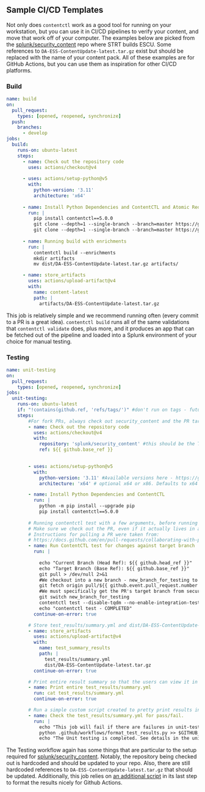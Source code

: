 ## Sample CI/CD Templates

Not only does `contentctl` work as a good tool for running on your workstation, but you can use it in CI/CD pipelines to verify your content, and move that work off of your computer. The examples below are picked from the [splunk/security_content](https://github.com/splunk/security_content) repo where STRT builds ESCU. Some references to `DA-ESS-ContentUpdate-latest.tar.gz` exist but should be replaced with the name of your content pack. All of these examples are for GitHub Actions, but you can use them as inspiration for other CI/CD platforms.


### Build

```YAML
name: build
on:
  pull_request:
    types: [opened, reopened, synchronize]
  push:
    branches:
      - develop
jobs:
  build:
    runs-on: ubuntu-latest
    steps:
      - name: Check out the repository code
        uses: actions/checkout@v4
       
      - uses: actions/setup-python@v5
        with:
          python-version: '3.11'
          architecture: 'x64'
          
      - name: Install Python Dependencies and ContentCTL and Atomic Red Team
        run: |
          pip install contentctl==5.0.0
          git clone --depth=1 --single-branch --branch=master https://github.com/redcanaryco/atomic-red-team.git external_repos/atomic-red-team
          git clone --depth=1 --single-branch --branch=master https://github.com/mitre/cti external_repos/cti
      
      - name: Running build with enrichments
        run: |
          contentctl build --enrichments
          mkdir artifacts
          mv dist/DA-ESS-ContentUpdate-latest.tar.gz artifacts/

      - name: store_artifacts
        uses: actions/upload-artifact@v4
        with:
          name: content-latest
          path: |
            artifacts/DA-ESS-ContentUpdate-latest.tar.gz
```
This job is relatively simple and we recommend running often (every commit to a PR is a great idea). `contentctl build` runs all of the same validations that `contentctl validate` does, plus more, and it produces an app that can be fetched out of the pipeline and loaded into a Splunk environment of your choice for manual testing. 

### Testing

```YAML
name: unit-testing
on:
  pull_request:
    types: [opened, reopened, synchronize]
jobs:
  unit-testing:
    runs-on: ubuntu-latest
    if: "!contains(github.ref, 'refs/tags/')" #don't run on tags - future steps won't run either since they depend on this job
    steps:
        #For fork PRs, always check out security_content and the PR target in security content!
        - name: Check out the repository code
          uses: actions/checkout@v4
          with:
            repository: 'splunk/security_content' #this should be the TARGET repo of the PR. we hardcode it for now
            ref: ${{ github.base_ref }}
          

        - uses: actions/setup-python@v5
          with:
            python-version: '3.11' #Available versions here - https://github.com/actions/python-versions/releases  easy to change/make a matrix/use pypy
            architecture: 'x64' # optional x64 or x86. Defaults to x64 if not specified

        - name: Install Python Dependencies and ContentCTL
          run: |
            python -m pip install --upgrade pip
            pip install contentctl==5.0.0
           
        # Running contentctl test with a few arguments, before running the command make sure you checkout into the current branch of the pull request. This step only performs unit testing on all the changes against the target-branch. In most cases this target branch will be develop
        # Make sure we check out the PR, even if it actually lives in a fork
        # Instructions for pulling a PR were taken from: 
        # https://docs.github.com/en/pull-requests/collaborating-with-pull-requests/reviewing-changes-in-pull-requests/checking-out-pull-requests-locally
        - name: Run ContentCTL test for changes against target branch
          run: |
            
            echo "Current Branch (Head Ref): ${{ github.head_ref }}"
            echo "Target Branch (Base Ref): ${{ github.base_ref }}"
            git pull > /dev/null 2>&1
            #We checkout into a new branch - new_branch_for_testing to avoid name collisions with develop incase the forked PR is from develop
            git fetch origin pull/${{ github.event.pull_request.number }}/head:new_branch_for_testing
            #We must specifically get the PR's target branch from security_content, not the one that resides in the fork PR's forked repo           
            git switch new_branch_for_testing
            contentctl test --disable-tqdm --no-enable-integration-testing --container-settings.num-containers 2 --post-test-behavior never_pause mode:changes --mode.target-branch ${{ github.base_ref }}
            echo "contentctl test - COMPLETED"
          continue-on-error: true

        # Store test_results/summary.yml and dist/DA-ESS-ContentUpdate-latest.tar.gz to job artifact-test_summary_results.zip
        - name: store_artifacts
          uses: actions/upload-artifact@v4
          with:
            name: test_summary_results
            path: |
              test_results/summary.yml
              dist/DA-ESS-ContentUpdate-latest.tar.gz
          continue-on-error: true

        # Print entire result summary so that the users can view it in the Github Actions logs 
        - name: Print entire test_results/summary.yml
          run: cat test_results/summary.yml
          continue-on-error: true

        # Run a simple custom script created to pretty print results in a markdown friendly format in Github Actions Summary
        - name: Check the test_results/summary.yml for pass/fail.
          run: |       
            echo "This job will fail if there are failures in unit-testing"  
            python .github/workflows/format_test_results.py >> $GITHUB_STEP_SUMMARY
            echo "The Unit testing is completed. See details in the unit-testing job summary UI "
```

The Testing workflow again has some things that are particular to the setup required for [splunk/security_content](https://github.com/splunk/security_content). Notably, the repository being checked out is hardcoded and should be updated to your repo. Also, there are still hardcoded references to `DA-ESS-ContentUpdate-latest.tar.gz` that should be updated. Additionally, this job relies on [an additional script](https://github.com/splunk/security_content/blob/develop/.github/workflows/format_test_results.py) in its last step to format the results nicely for Github Actions. 